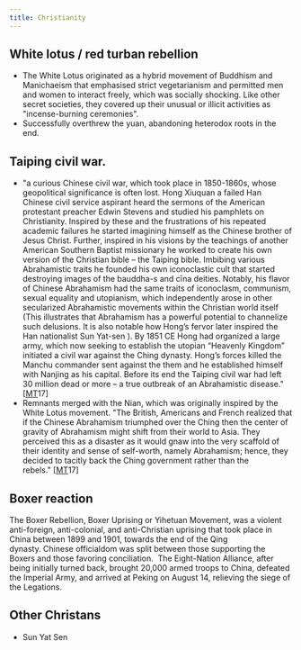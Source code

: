 ```yaml
---
title: Christianity
---
```



## White lotus / red turban rebellion
- The White Lotus originated as a hybrid movement of Buddhism and Manichaeism that emphasised strict vegetarianism and permitted men and women to interact freely, which was socially shocking. Like other secret societies, they covered up their unusual or illicit activities as "incense-burning ceremonies".
- Successfully overthrew the yuan, abandoning heterodox roots in the end.

## Taiping civil war.
- "a curious Chinese civil war, which took place in 1850-1860s, whose geopolitical significance is often lost. Hong Xiuquan a failed Han Chinese civil service aspirant heard the sermons of the American protestant preacher Edwin Stevens and studied his pamphlets on Christianity. Inspired by these and the frustrations of his repeated academic failures he started imagining himself as the Chinese brother of Jesus Christ. Further, inspired in his visions by the teachings of another American Southern Baptist missionary he worked to create his own version of the Christian bible – the Taiping bible. Imbibing various Abrahamistic traits he founded his own iconoclastic cult that started destroying images of the bauddha-s and cīna deities. Notably, his flavor of Chinese Abrahamism had the same traits of iconoclasm, communism, sexual equality and utopianism, which independently arose in other secularized Abrahamistic movements within the Christian world itself (This illustrates that Abrahamism has a powerful potential to channelize such delusions. It is also notable how Hong’s fervor later inspired the Han nationalist Sun Yat-sen ). By 1851 CE Hong had organized a large army, which now seeking to establish the utopian “Heavenly Kingdom” initiated a civil war against the Ching dynasty. Hong’s forces killed the Manchu commander sent against the them and he established himself with Nanjing as his capital. Before its end the Taiping civil war had left 30 million dead or more – a true outbreak of an Abrahamistic disease." \[[MT](https://manasataramgini.wordpress.com/2017/07/24/braided-power-a-brief-note-on-last-great-steppe-power-the-mongol-manchu-system/)17\]
- Remnants merged with the Nian, which was originally inspired by the White Lotus movement. "The British, Americans and French realized that if the Chinese Abrahamism triumphed over the Ching then the center of gravity of Abrahamism might shift from their world to Asia. They perceived this as a disaster as it would gnaw into the very scaffold of their identity and sense of self-worth, namely Abrahamism; hence, they decided to tacitly back the Ching government rather than the rebels." \[[MT](https://manasataramgini.wordpress.com/2017/07/24/braided-power-a-brief-note-on-last-great-steppe-power-the-mongol-manchu-system/)17\]

## Boxer reaction
The Boxer Rebellion, Boxer Uprising or Yihetuan Movement, was a violent anti-foreign, anti-colonial, and anti-Christian uprising that took place in China between 1899 and 1901, towards the end of the Qing dynasty. Chinese officialdom was split between those supporting the Boxers and those favoring conciliation.  The Eight-Nation Alliance, after being initially turned back, brought 20,000 armed troops to China, defeated the Imperial Army, and arrived at Peking on August 14, relieving the siege of the Legations.

## Other Christans
- Sun Yat Sen
